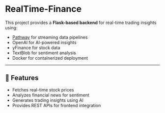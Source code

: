 # RealTime-Finance

This project provides a **Flask-based backend** for real-time trading insights using:
- [Pathway](https://pathway.com) for streaming data pipelines
- OpenAI for AI-powered insights
- yFinance for stock data
- TextBlob for sentiment analysis
- Docker for containerized deployment

---

## 🚀 Features
- Fetches real-time stock prices
- Analyzes financial news for sentiment
- Generates trading insights using AI
- Provides REST APIs for frontend integration



